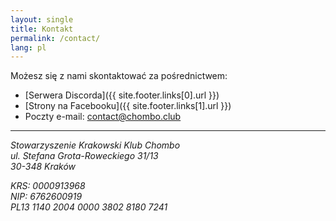 ```yaml
---
layout: single
title: Kontakt
permalink: /contact/
lang: pl
---
```


Możesz się z nami skontaktować za pośrednictwem:
* [Serwera Discorda]({{ site.footer.links[0].url }})
* [Strony na Facebooku]({{ site.footer.links[1].url }})
* Poczty e-mail: [contact@chombo.club](mailto:contact@chombo.club)

<hr>
<address>
<p>
    Stowarzyszenie Krakowski Klub Chombo<br/>
    ul. Stefana Grota-Roweckiego 31/13<br/>
    30-348 Kraków
</p>
<p>
    KRS: 0000913968<br/>
    NIP: 6762600919<br/>
    PL13 1140 2004 0000 3802 8180 7241
</p>
</address>
